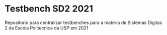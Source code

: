 # Testbench SD2 2021
Repositorio para centralizar testbenches para a materia de Sistemas Digitas 2 da Escola Politecnica da USP em 2021
